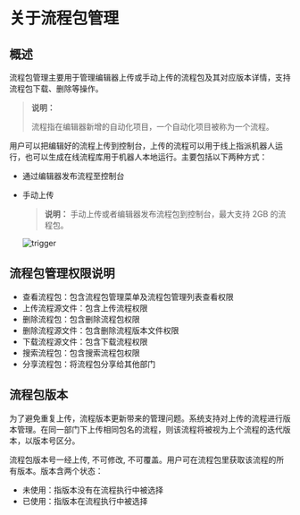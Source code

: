 # 关于流程包管理

## 概述

流程包管理主要用于管理编辑器上传或手动上传的流程包及其对应版本详情，支持流程包下载、删除等操作。

> **说明：**
>
> 流程指在编辑器新增的自动化项目，一个自动化项目被称为一个流程。

用户可以把编辑好的流程上传到控制台，上传的流程可以用于线上指派机器人运行，也可以生成在线流程库用于机器人本地运行。主要包括以下两种方式：

- 通过编辑器发布流程至控制台
- 手动上传

    > **说明：**
    > 手动上传或者编辑器发布流程包到控制台，最大支持 2GB 的流程包。

    ![trigger](https://docimages.blob.core.chinacloudapi.cn/images/Console/packageUpload)

## 流程包管理权限说明

- 查看流程包：包含流程包管理菜单及流程包管理列表查看权限
- 上传流程源文件：包含上传流程权限
- 删除流程包：包含删除流程包权限
- 删除流程源文件：包含删除流程版本文件权限
- 下载流程源文件：包含下载流程权限
- 搜索流程包：包含搜索流程包权限
- 分享流程包：将流程包分享给其他部门

## 流程包版本

为了避免重复上传，流程版本更新带来的管理问题。系统支持对上传的流程进行版本管理。在同一部门下上传相同包名的流程，则该流程将被视为上个流程的迭代版本，以版本号区分。

流程包版本号一经上传, 不可修改, 不可覆盖。用户可在流程包里获取该流程的所有版本。版本含两个状态：

- 未使用：指版本没有在流程执行中被选择
- 已使用：指版本在流程执行中被选择
